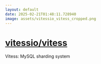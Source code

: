 ```yaml
---
layout: default
date: 2025-02-21T01:48:11.728940
image: assets/vitessio_vitess_cropped.png
---
```


# [vitessio/vitess](https://github.com/vitessio/vitess)

Vitess: MySQL sharding system
